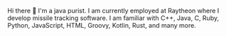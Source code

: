 Hi there 👋 I'm a java purist. I am currently employed at Raytheon where I develop missile tracking software. I am familiar with C++, Java, C, Ruby, Python, JavaScript, HTML, Groovy, Kotlin, Rust, and many more.
